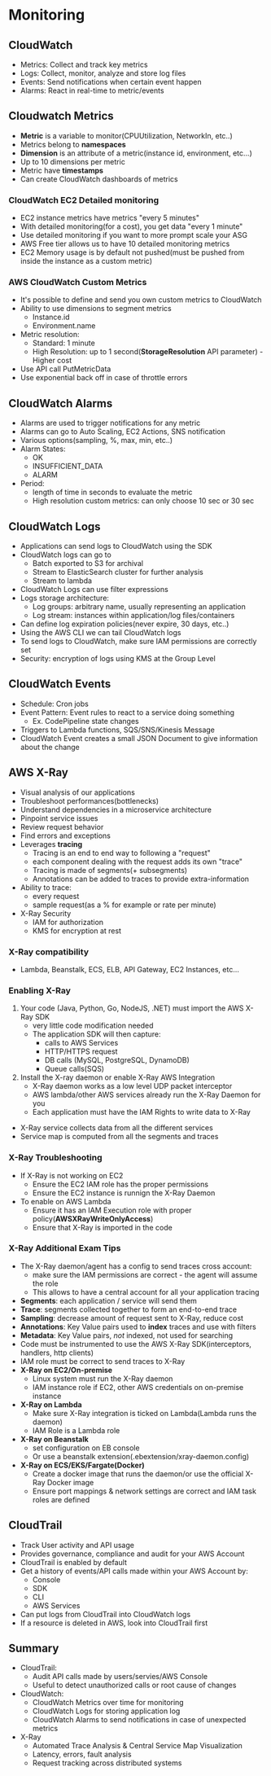 # Monitoring
## CloudWatch
* Metrics: Collect and track key metrics
* Logs: Collect, monitor, analyze and store log files
* Events: Send notifications when certain event happen
* Alarms: React in real-time to metric/events

## Cloudwatch Metrics
* **Metric** is a variable to monitor(CPUUtilization, NetworkIn, etc..)
* Metrics belong to **namespaces**
* **Dimension** is an attribute of a metric(instance id, environment, etc...)
* Up to 10 dimensions per metric
* Metric have **timestamps**
* Can create CloudWatch dashboards of metrics 

### CloudWatch EC2 Detailed monitoring
* EC2 instance metrics have metrics "every 5 minutes"
* With detailed monitoring(for a cost), you get data "every 1 minute"
* Use detailed monitoring if you want to more prompt scale your ASG
* AWS Free tier allows us to have 10 detailed monitoring metrics
* EC2 Memory usage is by default not pushed(must be pushed from inside the instance as a custom metric)

### AWS CloudWatch Custom Metrics
* It's possible to define and send you own custom metrics to CloudWatch
* Ability to use dimensions to segment metrics
	* Instance.id
	* Environment.name
* Metric resolution:
	* Standard: 1 minute
	* High Resolution: up to 1 second(**StorageResolution** API parameter) - Higher cost
* Use API call PutMetricData
* Use exponential back off in case of throttle errors

## CloudWatch Alarms
* Alarms are used to trigger notifications for any metric
* Alarms can go to Auto Scaling, EC2 Actions, SNS notification
* Various options(sampling, %, max, min, etc..)
* Alarm States:
	* OK
	* INSUFFICIENT_DATA
	* ALARM
* Period:
	* length of time in seconds to evaluate the metric
	* High resolution custom metrics: can only choose 10 sec or 30 sec

## CloudWatch Logs
* Applications can send logs to CloudWatch using the SDK
* CloudWatch logs can go to
	* Batch exported to S3 for archival
	* Stream to ElasticSearch cluster for further analysis
	* Stream to lambda
* CloudWatch Logs can use filter expressions
* Logs storage architecture:
	* Log groups: arbitrary name, usually representing an application
	* Log stream: instances within application/log files/containers
* Can define log expiration policies(never expire, 30 days, etc..)
* Using the AWS CLI we can tail CloudWatch logs
* To send logs to CloudWatch, make sure IAM permissions are correctly set
* Security: encryption of logs using KMS at the Group Level

## CloudWatch Events
* Schedule: Cron jobs
* Event Pattern: Event rules to react to a service doing something
	* Ex. CodePipeline state changes
* Triggers to Lambda functions, SQS/SNS/Kinesis Message
* CloudWatch Event creates a small JSON Document to give information about the change

## AWS X-Ray
* Visual analysis of our applications
* Troubleshoot performances(bottlenecks)
* Understand dependencies in a microservice architecture
* Pinpoint service issues
* Review request behavior
* Find errors and exceptions
* Leverages **tracing**
	* Tracing is an end to end way to following a "request"
	* each component dealing with the request adds its own "trace"
	* Tracing is made of segments(+ subsegments)
	* Annotations can be added to traces to provide extra-information
* Ability to trace:
	* every request
	* sample request(as a % for example or rate per minute)
* X-Ray Security
	* IAM for authorization
	* KMS for encryption at rest

### X-Ray compatibility
* Lambda, Beanstalk, ECS, ELB, API Gateway, EC2 Instances, etc...

### Enabling X-Ray
1. Your code (Java, Python, Go, NodeJS, .NET) must import the AWS X-Ray SDK
	* very little code modification needed
	* The application SDK will then capture:
		*  calls to AWS Services
		*  HTTP/HTTPS request
		*  DB calls (MySQL, PostgreSQL, DynamoDB)
		*  Queue calls(SQS)
2. Install the X-ray daemon or enable X-Ray AWS Integration
	* X-Ray daemon works as a low level UDP packet interceptor
	* AWS lambda/other AWS services already run the X-Ray Daemon for you
	* Each application must have the IAM Rights to write data to X-Ray

* X-Ray service collects data from all the different services
* Service map is computed from all the segments and traces

### X-Ray Troubleshooting
* If X-Ray is not working on EC2
	* Ensure the EC2 IAM role has the proper permissions
	* Ensure the EC2 instance is runnign the X-Ray Daemon
* To enable on AWS Lambda
	* Ensure it has an IAM Execution role with proper policy(**AWSXRayWriteOnlyAccess**)
	* Ensure that X-Ray is imported in the code

### X-Ray Additional Exam Tips
* The X-Ray daemon/agent has a config to send traces cross account:
	* make sure the IAM permissions are correct - the agent will assume the role
	* This allows to have a central account for all your application tracing
* **Segments**: each application / service will send them
* **Trace**: segments collected together to form an end-to-end trace
* **Sampling**: decrease amount of request sent to X-Ray, reduce cost
* **Annotations**: Key Value pairs used to **index** traces and use with filters
* **Metadata**: Key Value pairs, _not_ indexed, not used for searching
* Code must be instrumented to use the AWS X-Ray SDK(interceptors, handlers, http clients)
* IAM role must be correct to send traces to X-Ray
* **X-Ray on EC2/On-premise**
	* Linux system must run the X-Ray daemon
	* IAM instance role if EC2, other AWS credentials on on-premise instance
* **X-Ray on Lambda**
	* Make sure X-Ray integration is ticked on Lambda(Lambda runs the daemon)
	* IAM Role is a Lambda role
* **X-Ray on Beanstalk**
	* set configuration on EB console
	* Or use a beanstalk extension(.ebextension/xray-daemon.config)
* **X-Ray on ECS/EKS/Fargate(Docker)**
	* Create a docker image that runs the daemon/or use the official X-Ray Docker image
	* Ensure port mappings & network settings are correct and IAM task roles are defined

## CloudTrail
* Track User activity and API usage
* Provides governance, compliance and audit for your AWS Account
* CloudTrail is enabled by default
* Get a history of events/API calls made within your AWS Account by:
	* Console
	* SDK
	* CLI
	* AWS Services
* Can put logs from CloudTrail into CloudWatch logs
* If a resource is deleted in AWS, look into CloudTrail first

## Summary
* CloudTrail:
	* Audit API calls made by users/servies/AWS Console
	* Useful to detect unauthorized calls or root cause of changes
* CloudWatch:
	* CloudWatch Metrics over time for monitoring
	* CloudWatch Logs for storing application log
	* CloudWatch Alarms to send notifications in case of unexpected metrics
* X-Ray
	* Automated Trace Analysis & Central Service Map Visualization
	* Latency, errors, fault analysis
	* Request tracking across distributed systems
